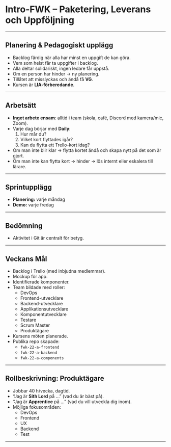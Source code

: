 # Intro-FWK – Paketering, Leverans och Uppföljning

---

## Planering & Pedagogiskt upplägg
- Backlog färdig när alla har minst en uppgift de kan göra.
- Vem som helst får ta uppgifter i backlog.
- Alla deltar solidariskt, ingen ledare får uppstå.
- Om en person har hinder → ny planering.
- Tillåtet att misslyckas och ändå få **VG**.
- Kursen är **LIA-förberedande**.

---

## Arbetsätt
- **Inget arbete ensam**: alltid i team (skola, café, Discord med kamera/mic, Zoom).
- Varje dag börjar med **Daily**:
  1. Hur mår du?
  2. Vilket kort flyttades igår?
  3. Kan du flytta ett Trello-kort idag?
- Om man inte blir klar → flytta kortet ändå och skapa nytt på det som är gjort.
- Om man inte kan flytta kort → hinder → lös internt eller eskalera till lärare.

---

## Sprintupplägg
- **Planering:** varje måndag  
- **Demo:** varje fredag  

---

## Bedömning
- Aktivitet i Git är centralt för betyg.

---

## Veckans Mål
- Backlog i Trello (med inbjudna medlemmar).
- Mockup för app.
- Identifierade komponenter.
- Team bildade med roller:
  - DevOps
  - Frontend-utvecklare
  - Backend-utvecklare
  - Applikationsutvecklare
  - Komponentutvecklare
  - Testare
  - Scrum Master
  - Produktägare
- Kursens möten planerade.
- Publika repo skapade:
  - `fwk-22-a-frontend`
  - `fwk-22-a-backend`
  - `fwk-22-a-components`

---

## Rollbeskrivning: Produktägare
- Jobbar 40 h/vecka, dagtid.
- “Jag är **Sith Lord** på …” (vad du är bäst på).
- “Jag är **Apprentice** på …” (vad du vill utveckla dig inom).
- Möjliga fokusområden:
  - DevOps
  - Frontend
  - UX
  - Backend
  - Test

---
